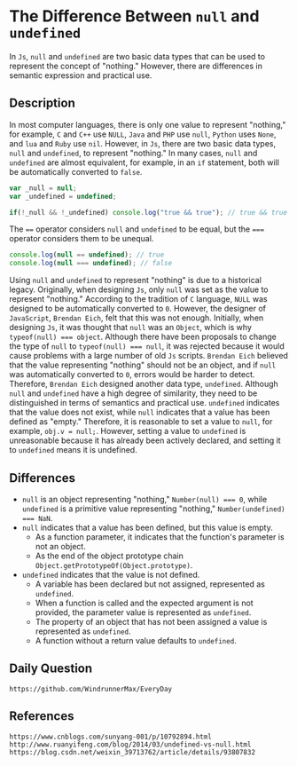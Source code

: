 # The Difference Between `null` and `undefined`

In `Js`, `null` and `undefined` are two basic data types that can be used to represent the concept of "nothing." However, there are differences in semantic expression and practical use.

## Description
In most computer languages, there is only one value to represent "nothing," for example, `C` and `C++` use `NULL`, `Java` and `PHP` use `null`, `Python` uses `None`, and `lua` and `Ruby` use `nil`. However, in `Js`, there are two basic data types, `null` and `undefined`, to represent "nothing." In many cases, `null` and `undefined` are almost equivalent, for example, in an `if` statement, both will be automatically converted to `false`.

```javascript
var _null = null;
var _undefined = undefined;

if(!_null && !_undefined) console.log("true && true"); // true && true
```

The `==` operator considers `null` and `undefined` to be equal, but the `===` operator considers them to be unequal.

```javascript
console.log(null == undefined); // true
console.log(null === undefined); // false
```

Using `null` and `undefined` to represent "nothing" is due to a historical legacy. Originally, when designing `Js`, only `null` was set as the value to represent "nothing." According to the tradition of `C` language, `NULL` was designed to be automatically converted to `0`. However, the designer of `JavaScript`, `Brendan Eich`, felt that this was not enough. Initially, when designing `Js`, it was thought that `null` was an `Object`, which is why `typeof(null) === object`. Although there have been proposals to change the type of `null` to `typeof(null) === null`, it was rejected because it would cause problems with a large number of old `Js` scripts. `Brendan Eich` believed that the value representing "nothing" should not be an object, and if `null` was automatically converted to `0`, errors would be harder to detect. Therefore, `Brendan Eich` designed another data type, `undefined`. 
Although `null` and `undefined` have a high degree of similarity, they need to be distinguished in terms of semantics and practical use. `undefined` indicates that the value does not exist, while `null` indicates that a value has been defined as "empty." Therefore, it is reasonable to set a value to `null`, for example, `obj.v = null;`. However, setting a value to `undefined` is unreasonable because it has already been actively declared, and setting it to `undefined` means it is undefined.

## Differences

* `null` is an object representing "nothing," `Number(null) === 0`, while `undefined` is a primitive value representing "nothing," `Number(undefined) === NaN`.
* `null` indicates that a value has been defined, but this value is empty.
   * As a function parameter, it indicates that the function's parameter is not an object.
   * As the end of the object prototype chain `Object.getPrototypeOf(Object.prototype)`.
* `undefined` indicates that the value is not defined.
   * A variable has been declared but not assigned, represented as `undefined`.
   * When a function is called and the expected argument is not provided, the parameter value is represented as `undefined`.
   * The property of an object that has not been assigned a value is represented as `undefined`.
   * A function without a return value defaults to `undefined`.

## Daily Question

```
https://github.com/WindrunnerMax/EveryDay
```

## References

```
https://www.cnblogs.com/sunyang-001/p/10792894.html
http://www.ruanyifeng.com/blog/2014/03/undefined-vs-null.html
https://blog.csdn.net/weixin_39713762/article/details/93807832
```